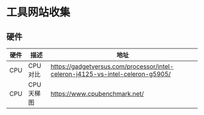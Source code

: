 # 工具网站收集

## 硬件

| 硬件 | 描述       | 地址                                                                           |
| ---- | ---------- | ------------------------------------------------------------------------------ |
| CPU  | CPU 对比   | https://gadgetversus.com/processor/intel-celeron-j4125-vs-intel-celeron-g5905/ |
| CPU  | CPU 天梯图 | https://www.cpubenchmark.net/                                                  |
